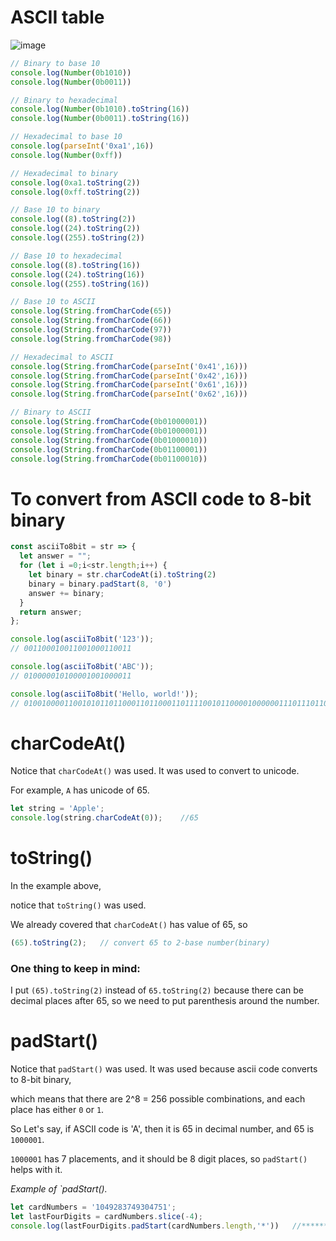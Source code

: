 # ASCII table

![image](https://github.com/kjs29/Javascript/assets/96529477/573ea341-ccf6-4a61-9161-23616140ea25)



```js
// Binary to base 10
console.log(Number(0b1010))
console.log(Number(0b0011))

// Binary to hexadecimal
console.log(Number(0b1010).toString(16))
console.log(Number(0b0011).toString(16))

// Hexadecimal to base 10
console.log(parseInt('0xa1',16))
console.log(Number(0xff))

// Hexadecimal to binary
console.log(0xa1.toString(2))
console.log(0xff.toString(2))

// Base 10 to binary
console.log((8).toString(2))
console.log((24).toString(2))
console.log((255).toString(2))

// Base 10 to hexadecimal
console.log((8).toString(16))
console.log((24).toString(16))
console.log((255).toString(16))

// Base 10 to ASCII
console.log(String.fromCharCode(65))
console.log(String.fromCharCode(66))
console.log(String.fromCharCode(97))
console.log(String.fromCharCode(98))

// Hexadecimal to ASCII
console.log(String.fromCharCode(parseInt('0x41',16)))
console.log(String.fromCharCode(parseInt('0x42',16)))
console.log(String.fromCharCode(parseInt('0x61',16)))
console.log(String.fromCharCode(parseInt('0x62',16)))

// Binary to ASCII
console.log(String.fromCharCode(0b01000001))
console.log(String.fromCharCode(0b01000001))
console.log(String.fromCharCode(0b01000010))
console.log(String.fromCharCode(0b01100001))
console.log(String.fromCharCode(0b01100010))

```

# To convert from ASCII code to 8-bit binary

```js
const asciiTo8bit = str => {
  let answer = "";
  for (let i =0;i<str.length;i++) {
    let binary = str.charCodeAt(i).toString(2)
    binary = binary.padStart(8, '0')
    answer += binary;
  }
  return answer;
};

console.log(asciiTo8bit('123'));
// 001100010011001000110011

console.log(asciiTo8bit('ABC'));
// 010000010100001001000011

console.log(asciiTo8bit('Hello, world!'));
// 01001000011001010110110001101100011011110010110000100000011101110110111101110010011011000110010000100001
```

# charCodeAt()

Notice that `charCodeAt()` was used. It was used to convert to unicode.

For example, `A` has unicode of 65.

```js
let string = 'Apple';
console.log(string.charCodeAt(0));    //65
```

# toString()

In the example above, 

notice that `toString()` was used.

We already covered that `charCodeAt()` has value of 65, so

```js
(65).toString(2);   // convert 65 to 2-base number(binary)
```

### One thing to keep in mind:

I put `(65).toString(2)` instead of `65.toString(2)` because there can be decimal places after 65, so we need to put parenthesis around the number.

# padStart()

Notice that `padStart()` was used. It was used because ascii code converts to 8-bit binary,

which means that there are 2^8 = 256 possible combinations, and each place has either `0` or `1`.

So Let's say, if ASCII code is 'A', then it is 65 in decimal number, and 65 is `1000001`.

`1000001` has 7 placements, and it should be 8 digit places, so `padStart()` helps with it.

<em>Example of `padStart().</em>

```js
let cardNumbers = '1049283749304751';
let lastFourDigits = cardNumbers.slice(-4);
console.log(lastFourDigits.padStart(cardNumbers.length,'*'))   //************4751
```
